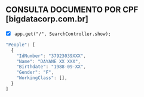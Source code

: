 ## CONSULTA DOCUMENTO POR CPF [bigdatacorp.com.br]

- [x] `app.get("/", SearchController.show);`

```javascript
"People": [
  {
    "IdNumber": "37923039XXX",
    "Name": "DAYANE XX XXX",
    "Birthdate": "1988-09-XX",
    "Gender": "F",
    "WorkingClass": [],
  }
]
```
